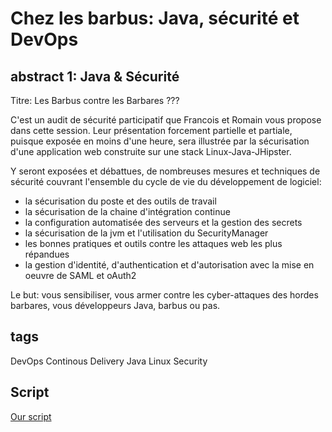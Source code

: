 Chez les barbus: Java, sécurité et DevOps
=========================================

abstract 1: Java & Sécurité
---------------------------

Titre: Les Barbus contre les Barbares ???

C'est un audit de sécurité participatif que Francois et Romain vous propose dans cette session.
Leur présentation forcement partielle et partiale, puisque exposée en moins d'une heure, sera illustrée par la sécurisation d'une application web construite sur une stack Linux-Java-JHipster.

Y seront exposées et débattues, de nombreuses mesures et techniques de sécurité couvrant l'ensemble du cycle de vie du développement de logiciel:

* la sécurisation du poste et des outils de travail
* la sécurisation de la chaine d'intégration continue
* la configuration automatisée des serveurs et la gestion des secrets
* la sécurisation de la jvm et l'utilisation du SecurityManager
* les bonnes pratiques et outils contre les attaques web les plus répandues
* la gestion d'identité, d'authentication et d'autorisation avec la mise en oeuvre de SAML et oAuth2

Le but: vous sensibiliser, vous armer contre les cyber-attaques des hordes barbares, vous développeurs Java, barbus ou pas.


tags
----

DevOps
Continous Delivery
Java
Linux
Security


Script
-----

[Our script](MasterTalk.md)

